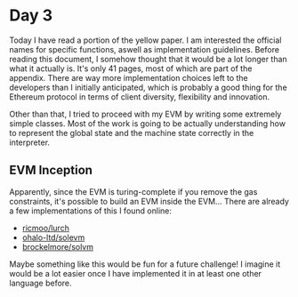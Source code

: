 # Day 3

Today I have read a portion of the yellow paper. I am interested the official names for specific functions, aswell as implementation guidelines. Before reading this document, I somehow thought that it would be a lot longer than what it actually is. It's only 41 pages, most of which are part of the appendix. There are way more implementation choices left to the developers than I initially anticipated, which is probably a good thing for the Ethereum protocol in terms of client diversity, flexibility and innovation.

Other than that, I tried to proceed with my EVM by writing some extremely simple classes. Most of the work is going to be actually understanding how to represent the global state and the machine state correctly in the interpreter.

## EVM Inception

Apparently, since the EVM is turing-complete if you remove the gas constraints, it's possible to build an EVM inside the EVM... There are already a few implementations of this I found online:

- [ricmoo/lurch](https://github.com/ricmoo/lurch)
- [ohalo-ltd/solevm](https://github.com/Ohalo-Ltd/solevm)
- [brockelmore/solvm](https://github.com/brockelmore/solvm)

Maybe something like this would be fun for a future challenge! I imagine it would be a lot easier once I have implemented it in at least one other language before.
